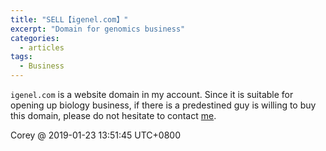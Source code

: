 ```yaml
---
title: "SELL【igenel.com】"
excerpt: "Domain for genomics business"
categories:
  - articles
tags:
  - Business
---
```


`igenel.com` is a website domain in my account. Since it is suitable for opening up biology business, if there is a predestined guy is willing to buy this domain, please do not hesitate to contact [me](mailto:me@shanguangyu.com).

Corey @ 2019-01-23 13:51:45 UTC+0800